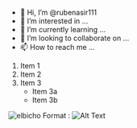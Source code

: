 - 👋 Hi, I’m @rubenasir111
- 👀 I’m interested in ...
- 🌱 I’m currently learning ...
- 💞️ I’m looking to collaborate on ...
- 📫 How to reach me ...
1. Item 1
2. Item 2
3. Item 3
   * Item 3a
   * Item 3b

![elbicho](/images/elbicho.jpg)
Format : ![Alt Text](https://ichef.bbci.co.uk/news/640/amz/worldservice/live/assets/images/2015/11/05/151105164845_cristiano_ronaldo_624x415_getty_nocredit.jpg)
<!---
rubenasir111/rubenasir111 is a ✨ special ✨ repository because its `README.md` (this file) appears on your GitHub profile.
You can click the Preview link to take a look at your changes.
--->
